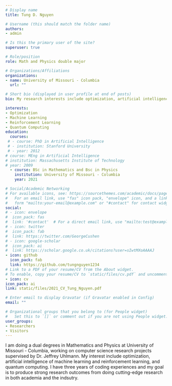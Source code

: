 ```yaml
---
# Display name
title: Tung D. Nguyen

# Username (this should match the folder name)
authors:
- admin

# Is this the primary user of the site?
superuser: true

# Role/position
role: Math and Physics double major

# Organizations/Affiliations
organizations:
- name: University of Missouri - Columbia
  url: ""

# Short bio (displayed in user profile at end of posts)
bio: My research interests include optimization, artificial intelligence, especially machine learning and reinforcement learning, and quantum computing.

interests:
- Optimization
- Machine Learning 
- Reinforcement Learning
- Quantum Computing
education:
  courses:
 # - course: PhD in Artificial Intelligence
 # - institution: Stanford University
 # - year: 2012
# course: MEng in Artificial Intelligence
# institution: Massachusetts Institute of Technology
# year: 2009
  - course: BSc in Mathematics and Bsc in Physics
    institution: University of Missouri - Columbia
    year: 2021

# Social/Academic Networking
# For available icons, see: https://sourcethemes.com/academic/docs/page-builder/#icons
#   For an email link, use "fas" icon pack, "envelope" icon, and a link in the
#   form "mailto:your-email@example.com" or "#contact" for contact widget.
social:
# - icon: envelope
#  icon_pack: fas
#  link: '#contact'  # For a direct email link, use "mailto:test@example.org".
# - icon: twitter
#  icon_pack: fab
#  link: https://twitter.com/GeorgeCushen
# - icon: google-scholar
#  icon_pack: ai
#  link: https://scholar.google.co.uk/citations?user=sIwtMXoAAAAJ
- icon: github
  icon_pack: fab
  link: https://github.com/tungnguyen1234
# Link to a PDF of your resume/CV from the About widget.
# To enable, copy your resume/CV to `static/files/cv.pdf` and uncomment the lines below.
- icon: cv
icon_pack: ai
link: static/files/2021_CV_Tung_Nguyen.pdf

# Enter email to display Gravatar (if Gravatar enabled in Config)
email: ""

# Organizational groups that you belong to (for People widget)
#   Set this to `[]` or comment out if you are not using People widget.
user_groups:
- Researchers
- Visitors
---
```


I am doing a dual degrees in Mathematics and Physics at University of Missouri - Columbia, working on computer science research projects supervised by Dr. Jeffrey Uhlmann. My interest include optimization, artificial intelligence of machine learning and reinforcement learning, and quantum computing. I have three years of coding experiences and my goal is to produce strong research outcomes from doing cutting-edge research in both academia and the indsutry.
